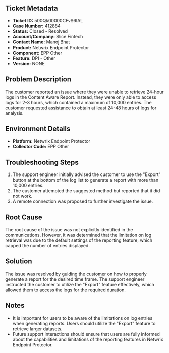 ## Ticket Metadata
- **Ticket ID:** 500Qk00000CFvS6IAL
- **Case Number:** 412884
- **Status:** Closed - Resolved
- **Account/Company:** Slice Fintech
- **Contact Name:** Manoj Bhat
- **Product:** Netwrix Endpoint Protector
- **Component:** EPP Other
- **Feature:** DPI - Other
- **Version:** NONE

## Problem Description
The customer reported an issue where they were unable to retrieve 24-hour logs in the Content Aware Report. Instead, they were only able to access logs for 2-3 hours, which contained a maximum of 10,000 entries. The customer requested assistance to obtain at least 24-48 hours of logs for analysis.

## Environment Details
- **Platform:** Netwrix Endpoint Protector
- **Collector Code:** EPP Other

## Troubleshooting Steps
1. The support engineer initially advised the customer to use the "Export" button at the bottom of the log list to generate a report with more than 10,000 entries.
2. The customer attempted the suggested method but reported that it did not work.
3. A remote connection was proposed to further investigate the issue.

## Root Cause
The root cause of the issue was not explicitly identified in the communications. However, it was determined that the limitation on log retrieval was due to the default settings of the reporting feature, which capped the number of entries displayed.

## Solution
The issue was resolved by guiding the customer on how to properly generate a report for the desired time frame. The support engineer instructed the customer to utilize the "Export" feature effectively, which allowed them to access the logs for the required duration.

## Notes
- It is important for users to be aware of the limitations on log entries when generating reports. Users should utilize the "Export" feature to retrieve larger datasets.
- Future support interactions should ensure that users are fully informed about the capabilities and limitations of the reporting features in Netwrix Endpoint Protector.